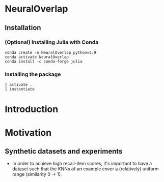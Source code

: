 # NeuralOverlap

## Installation

### (Optional) Installing Julia with Conda
````shell script
conda create -n NeuralOverlap python=3.9
conda activate NeuralOverlap
conda install -c conda-forge julia
````

### Installing the package
````shell script
] activate .
] instantiate
````


# Introduction

# Motivation

## Synthetic datasets and experiments

- In order to achieve high recall-item scores, it's important to have a dataset such that the KNNs of an example cover
  a (relatively) uniform range (similarity 0 -> 1).
